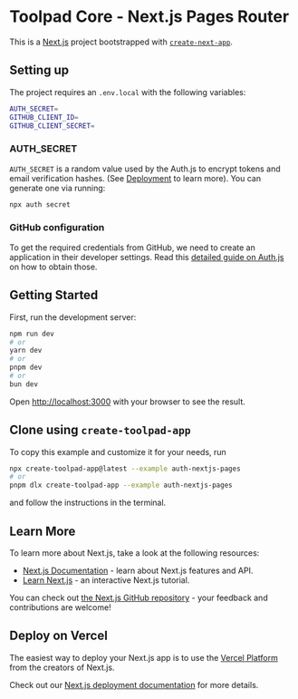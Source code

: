 # Toolpad Core - Next.js Pages Router

This is a [Next.js](https://nextjs.org/) project bootstrapped with [`create-next-app`](https://github.com/vercel/next.js/tree/canary/packages/create-next-app).

## Setting up

The project requires an `.env.local` with the following variables:

```bash
AUTH_SECRET=
GITHUB_CLIENT_ID=
GITHUB_CLIENT_SECRET=
```

### AUTH_SECRET

`AUTH_SECRET` is a random value used by the Auth.js to encrypt tokens and email verification hashes. (See [Deployment](https://authjs.dev/getting-started/deployment) to learn more). You can generate one via running:

```bash
npx auth secret
```

### GitHub configuration

To get the required credentials from GitHub, we need to create an application in their developer settings. Read this [detailed guide on Auth.js](https://authjs.dev/guides/configuring-github) on how to obtain those.

## Getting Started

First, run the development server:

```bash
npm run dev
# or
yarn dev
# or
pnpm dev
# or
bun dev
```

Open [http://localhost:3000](http://localhost:3000) with your browser to see the result.

## Clone using `create-toolpad-app`

To copy this example and customize it for your needs, run

```bash
npx create-toolpad-app@latest --example auth-nextjs-pages
# or
pnpm dlx create-toolpad-app --example auth-nextjs-pages
```

and follow the instructions in the terminal.

## Learn More

To learn more about Next.js, take a look at the following resources:

- [Next.js Documentation](https://nextjs.org/docs) - learn about Next.js features and API.
- [Learn Next.js](https://nextjs.org/learn) - an interactive Next.js tutorial.

You can check out [the Next.js GitHub repository](https://github.com/vercel/next.js/) - your feedback and contributions are welcome!

## Deploy on Vercel

The easiest way to deploy your Next.js app is to use the [Vercel Platform](https://vercel.com/new?utm_medium=default-template&filter=next.js&utm_source=create-next-app&utm_campaign=create-next-app-readme) from the creators of Next.js.

Check out our [Next.js deployment documentation](https://nextjs.org/docs/deployment) for more details.
